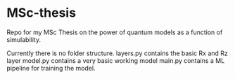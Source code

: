 # MSc-thesis
Repo for my MSc Thesis on the power of quantum models as a function of simulability.

Currently there is no folder structure.
layers.py contains the basic Rx and Rz layer
model.py contains a very basic working model
main.py contains a ML pipeline for training the model.
